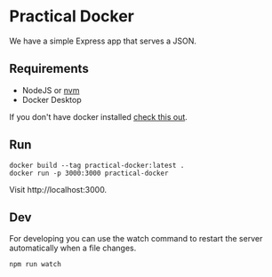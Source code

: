 # Practical Docker

We have a simple Express app that serves a JSON.

## Requirements

- NodeJS or [nvm](https://nvm.sh)
- Docker Desktop

If you don't have docker installed [check this out](https://docs.docker.com/docker-for-mac/install/).

## Run

```
docker build --tag practical-docker:latest .
docker run -p 3000:3000 practical-docker
```

Visit http://localhost:3000.

## Dev

For developing you can use the watch command to restart the server automatically when a file changes.

```
npm run watch
```
